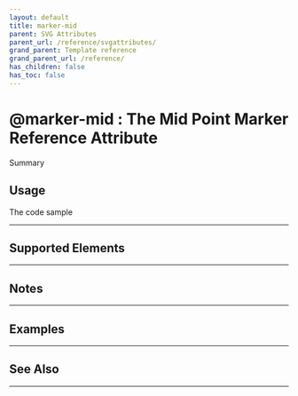 ```yaml
---
layout: default
title: marker-mid
parent: SVG Attributes
parent_url: /reference/svgattributes/
grand_parent: Template reference
grand_parent_url: /reference/
has_children: false
has_toc: false
---
```


# @marker-mid : The Mid Point Marker Reference Attribute

Summary

## Usage

 The code sample

---

## Supported Elements


---

## Notes


---

## Examples


---


## See Also


---

